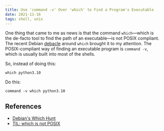 ```yaml
---
title: Use 'command -v' Over 'which' to Find a Program's Executable
date: 2021-11-16
tags: shell, unix
---
```


One thing that came to me as news is that the command `which`—which is the de-facto tool to find the path of an executable—is not POSIX compliant. The recent Debian [debacle](https://lwn.net/Articles/874049/) around `which` brought it to my attention. The POSIX-compliant way of finding an executable program is `command -v`, which is usually built into most of the shells.

So, instead of doing this:

```
which python3.10
```

Do this:

```
command -v which python3.10
```


## References

* [Debian's Which Hunt](https://lwn.net/Articles/874049/)
* [TIL: which is not POSIX](https://hynek.me/til/which-not-posix/)
